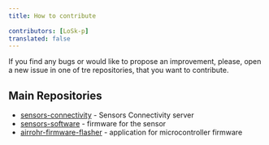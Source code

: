 ```yaml
---
title: How to contribute
 
contributors: [LoSk-p]
translated: false
---
```


If you find any bugs or would like to propose an improvement, please, open a new issue in one of tre repositories, that you want to contribute.

## Main Repositories

- [sensors-connectivity](https://github.com/airalab/sensors-connectivity/issues) - Sensors Connectivity server
- [sensors-software](https://github.com/LoSk-p/sensors-software/issues) - firmware for the sensor
- [airrohr-firmware-flasher](https://github.com/LoSk-p/airrohr-firmware-flasher/issues) - application for microcontroller firmware
